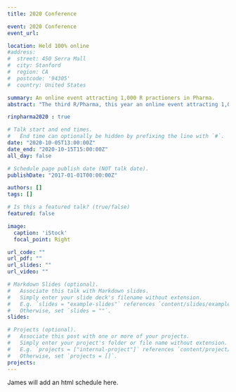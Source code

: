 ```yaml
---
title: 2020 Conference

event: 2020 Conference
event_url:

location: Held 100% online
#address:
#  street: 450 Serra Mall
#  city: Stanford
#  region: CA
#  postcode: '94305'
#  country: United States

summary: An online event attracting 1,000 R practioners in Pharma.
abstract: "The third R/Pharma, this year an online event attracting 1,000 R practitioners in Pharma."

rinpharma2020 : true

# Talk start and end times.
#   End time can optionally be hidden by prefixing the line with `#`.
date: "2020-10-05T13:00:00Z"
date_end: "2020-10-15T15:00:00Z"
all_day: false

# Schedule page publish date (NOT talk date).
publishDate: "2017-01-01T00:00:00Z"

authors: []
tags: []

# Is this a featured talk? (true/false)
featured: false

image:
  caption: 'iStock'
  focal_point: Right

url_code: ""
url_pdf: ""
url_slides: ""
url_video: ""

# Markdown Slides (optional).
#   Associate this talk with Markdown slides.
#   Simply enter your slide deck's filename without extension.
#   E.g. `slides = "example-slides"` references `content/slides/example-slides.md`.
#   Otherwise, set `slides = ""`.
slides:

# Projects (optional).
#   Associate this post with one or more of your projects.
#   Simply enter your project's folder or file name without extension.
#   E.g. `projects = ["internal-project"]` references `content/project/deep-learning/index.md`.
#   Otherwise, set `projects = []`.
projects:
---
```


James will add an html schedule here.
